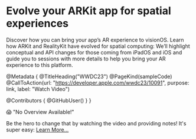 # Evolve your ARKit app for spatial experiences

Discover how you can bring your app’s AR experience to visionOS. Learn how ARKit and RealityKit have evolved for spatial computing: We’ll highlight conceptual and API changes for those coming from iPadOS and iOS and guide you to sessions with more details to help you bring your AR experience to this platform.

@Metadata {
   @TitleHeading("WWDC23")
   @PageKind(sampleCode)
   @CallToAction(url: "https://developer.apple.com/wwdc23/10091", purpose: link, label: "Watch Video")

   @Contributors {
      @GitHubUser(<replace this with your GitHub handle>)
   }
}

😱 "No Overview Available!"

Be the hero to change that by watching the video and providing notes! It's super easy:
 [Learn More…](https://wwdcnotes.github.io/WWDCNotes/documentation/wwdcnotes/contributing)
